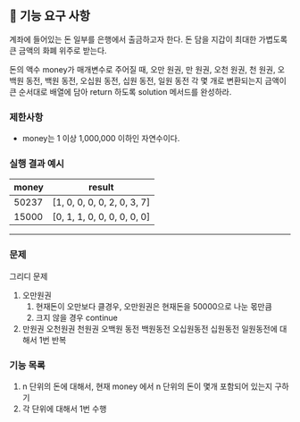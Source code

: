 ## 🚀 기능 요구 사항

계좌에 들어있는 돈 일부를 은행에서 출금하고자 한다. 돈 담을 지갑이 최대한 가볍도록 큰 금액의 화폐 위주로 받는다.

돈의 액수 money가 매개변수로 주어질 때, 오만 원권, 만 원권, 오천 원권, 천 원권, 오백원 동전, 백원 동전, 오십원 동전, 십원 동전, 일원 동전 각 몇 개로 변환되는지 금액이 큰 순서대로 배열에 담아 return 하도록 solution 메서드를 완성하라.

### 제한사항

- money는 1 이상 1,000,000 이하인 자연수이다.

### 실행 결과 예시

| money | result |
| --- | --- |
| 50237	| [1, 0, 0, 0, 0, 2, 0, 3, 7] |
| 15000	| [0, 1, 1, 0, 0, 0, 0, 0, 0] |

---
### 문제 
그리디 문제
1. 오만원권
   1. 현재돈이 오만보다 클경우, 오만원권은 현재돈을 50000으로 나눈 몫만큼 
   2. 크지 않을 경우 continue
2. 만원권 오천원권 천원권 오백원 동전 백원동전 오십원동전 십원동전 일원동전에 대해서 1번 반복

### 기능 목록
1. n 단위의 돈에 대해서, 현재 money 에서 n 단위의 돈이 몇개 포함되어 있는지 구하기
2. 각 단위에 대해서 1번 수행